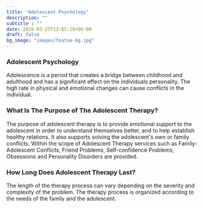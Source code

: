 ```yaml
---
title: "Adolescent Psychology"
description: ""
subtitle : ""
date: 2020-03-23T13:05:29+06:00
draft: false
bg_image: "images/featue-bg.jpg"
---
```



### Adolescent Psychology


   Adolescence is a period that creates a bridge between childhood and adulthood and has a significant effect on the individuals personality. The high rate in physical and emotional changes can cause conflicts in the individual. 
   
### What Is The Purpose of The Adolescent Therapy?
   
   The purpose of adolescent therapy is to provide emotional support to the adolescent in order to understand themselves better, and to help establish healthy relations. It also supports solving the adolescent's own or family conflicts. Within the scope of Adolescent Therapy services such as Family-Adolescent Conflicts, Friend Problems, Self-confidence Problems, Obsessions and Personality Disorders are provided.
   
### How Long Does Adolescent Therapy Last?

   The length of the therapy process can vary depending on the severity and complexity of the problem. The therapy process is organized according to the needs of the family and the adolescent.
